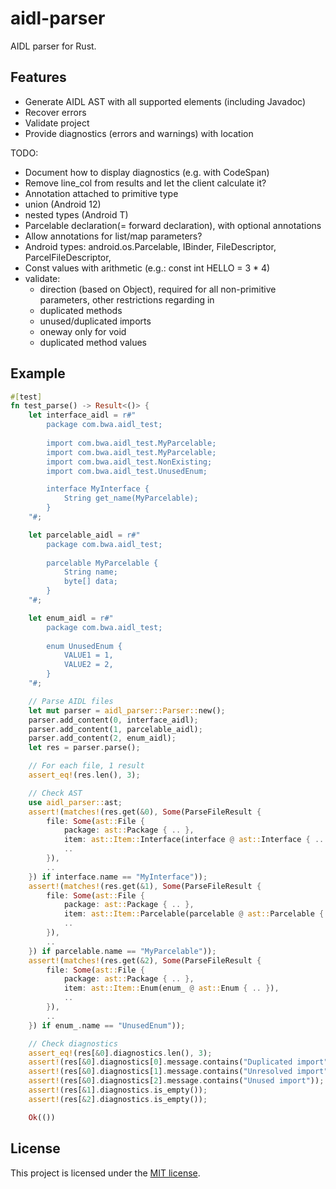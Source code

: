 # aidl-parser

AIDL parser for Rust.

## Features

- Generate AIDL AST with all supported elements (including Javadoc)
- Recover errors
- Validate project
- Provide diagnostics (errors and warnings) with location

TODO:
- Document how to display diagnostics (e.g. with CodeSpan)
- Remove line_col from results and let the client calculate it?
- Annotation attached to primitive type
- union (Android 12)
- nested types (Android T)
- Parcelable declaration(= forward declaration), with optional annotations
- Allow annotations for list/map parameters?
- Android types: android.os.Parcelable, IBinder, FileDescriptor, ParcelFileDescriptor, 
- Const values with arithmetic (e.g.: const int HELLO = 3 * 4)
- validate:
  - direction (based on Object), required for all non-primitive parameters, other restrictions regarding in
  - duplicated methods
  - unused/duplicated imports
  - oneway only for void
  - duplicated method values

## Example

```rust
#[test]
fn test_parse() -> Result<()> {
    let interface_aidl = r#"
        package com.bwa.aidl_test;
    
        import com.bwa.aidl_test.MyParcelable;
        import com.bwa.aidl_test.MyParcelable;
        import com.bwa.aidl_test.NonExisting;
        import com.bwa.aidl_test.UnusedEnum;

        interface MyInterface {
            String get_name(MyParcelable);
        }
    "#;

    let parcelable_aidl = r#"
        package com.bwa.aidl_test;
    
        parcelable MyParcelable {
            String name;
            byte[] data;
        }
    "#;

    let enum_aidl = r#"
        package com.bwa.aidl_test;
    
        enum UnusedEnum {
            VALUE1 = 1,
            VALUE2 = 2,
        }
    "#;

    // Parse AIDL files
    let mut parser = aidl_parser::Parser::new();
    parser.add_content(0, interface_aidl);
    parser.add_content(1, parcelable_aidl);
    parser.add_content(2, enum_aidl);
    let res = parser.parse();

    // For each file, 1 result
    assert_eq!(res.len(), 3);

    // Check AST
    use aidl_parser::ast;
    assert!(matches!(res.get(&0), Some(ParseFileResult {
        file: Some(ast::File {
            package: ast::Package { .. },
            item: ast::Item::Interface(interface @ ast::Interface { .. }),
            ..
        }),
        ..
    }) if interface.name == "MyInterface"));
    assert!(matches!(res.get(&1), Some(ParseFileResult {
        file: Some(ast::File {
            package: ast::Package { .. },
            item: ast::Item::Parcelable(parcelable @ ast::Parcelable { .. }),
            ..
        }),
        ..
    }) if parcelable.name == "MyParcelable"));
    assert!(matches!(res.get(&2), Some(ParseFileResult {
        file: Some(ast::File {
            package: ast::Package { .. },
            item: ast::Item::Enum(enum_ @ ast::Enum { .. }),
            ..
        }),
        ..
    }) if enum_.name == "UnusedEnum"));

    // Check diagnostics
    assert_eq!(res[&0].diagnostics.len(), 3);
    assert!(res[&0].diagnostics[0].message.contains("Duplicated import"));
    assert!(res[&0].diagnostics[1].message.contains("Unresolved import"));
    assert!(res[&0].diagnostics[2].message.contains("Unused import"));
    assert!(res[&1].diagnostics.is_empty());
    assert!(res[&2].diagnostics.is_empty());

    Ok(())
```

## License

This project is licensed under the [MIT license](LICENSE).
